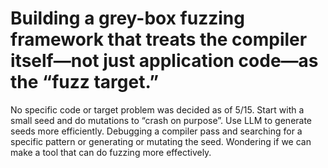 # Building a grey-box fuzzing framework that treats the compiler itself—not just application code—as the “fuzz target.”

No specific code or target problem was decided as of 5/15. Start with a small seed and do mutations to “crash on purpose”. Use LLM to generate seeds more efficiently. Debugging a compiler pass and searching for a specific pattern or generating or mutating the seed. Wondering if we can make a tool that can do fuzzing more effectively.